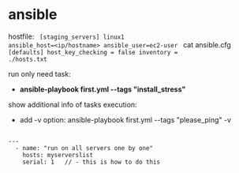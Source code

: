 # ansible

hostfile:
<code>
[staging_servers]
linux1 ansible_host=<ip/hostname> ansible_user=ec2-user
</code>
cat ansible.cfg 
<code>
[defaults]
host_key_checking = false
inventory         = ./hosts.txt
  </code>
  
run only need task:
  - <b>ansible-playbook first.yml --tags "install_stress"</b>
  
show additional info of tasks execution:
  - add -v option: ansible-playbook first.yml --tags "please_ping" -v
  
<code>
---
  - name: "run on all servers one by one"
    hosts: myserverslist
    serial: 1   // - this is how to do this
  </code>
